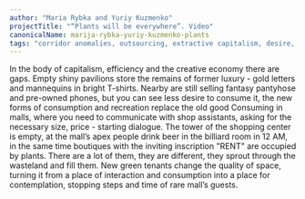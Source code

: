 ```yaml
---
author: "Maria Rybka and Yuriy Kuzmenko"
projectTitle: "“Plants will be everywhere”. Video"
canonicalName: marija-rybka-yuriy-kuzmenko-plants
tags: "corridor anomalies, outsourcing, extractive capitalism, desire, object, digital proletariat, extensions, places of transparency, self-destructing structures, htp, great stone, intoxication"
---
```

In the body of capitalism, efficiency and the creative economy there are gaps. Empty shiny pavilions store the remains of former luxury - gold letters and mannequins in bright T-shirts. Nearby are still selling fantasy pantyhose and pre-owned phones, but you can see less desire to consume it, the new forms of consumption and recreation replace the old good
Consuming in malls, where you need to communicate with shop assistants, asking for the necessary size, price - starting dialogue.
The tower of the shopping center is empty, at the mall’s apex people drink beer in the billiard room in 12 AM, in the same time boutiques with the inviting inscription "RENT" are occupied by plants. There are a lot of them, they are different, they sprout through the wasteland and fill them.
New green tenants change the quality of space, turning it from a place of interaction and consumption into a place for contemplation, stopping steps and time of rare mall’s guests.

